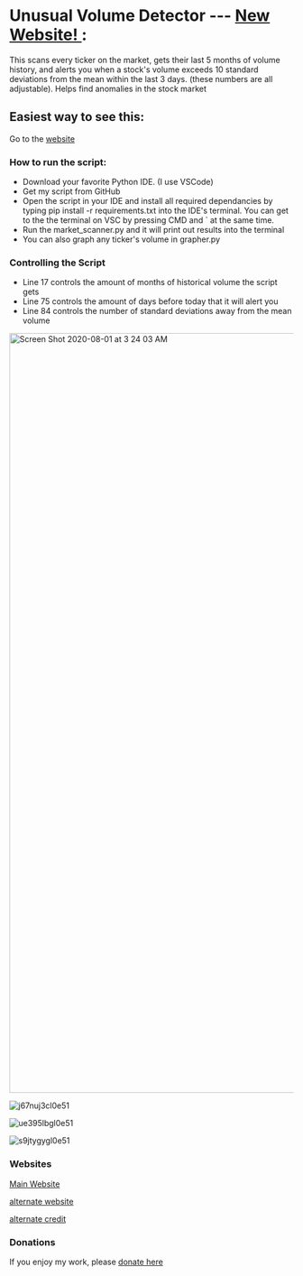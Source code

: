 # Unusual Volume Detector --- [New Website!  ](https://sampom100.github.io/UnusualVolumeDetector/):

This scans every ticker on the market, gets their last 5 months of volume history, and alerts you when a stock's volume exceeds 10 standard deviations from the mean within the last 3 days. (these numbers are all adjustable).  Helps find anomalies in the stock market

## Easiest way to see this:

Go to the [website](https://sampom100.github.io/UnusualVolumeDetector/)


### How to run the script:
- Download your favorite Python IDE. (I use VSCode)
- Get my script from GitHub
- Open the script in your IDE and install all required dependancies by typing pip install -r requirements.txt into the IDE's terminal. You can get to the the terminal on VSC by pressing CMD and ` at the same time.
- Run the market_scanner.py and it will print out results into the terminal
- You can also graph any ticker's volume in grapher.py

### Controlling the Script
- Line 17 controls the amount of months of historical volume the script gets
- Line 75 controls the amount of days before today that it will alert you
- Line 84 controls the number of standard deviations away from the mean volume

<img width="1347" alt="Screen Shot 2020-08-01 at 3 24 03 AM" src="https://user-images.githubusercontent.com/28206070/89097659-8fdeda00-d3a6-11ea-88f4-6c896eaadc59.png">

![j67nuj3cl0e51](https://user-images.githubusercontent.com/28206070/88943805-8d1ea080-d251-11ea-81ed-04138e21bf1f.png)

![ue395lbgl0e51](https://user-images.githubusercontent.com/28206070/88943804-8d1ea080-d251-11ea-8c03-3f42da8849f6.png)

![s9jtygygl0e51](https://user-images.githubusercontent.com/28206070/88943801-8c860a00-d251-11ea-833b-8e7685360ab2.png)


### Websites

[Main Website](https://sampom100.github.io/UnusualVolumeDetector/)

[alternate website](http://165.22.228.6/)

[alternate credit](https://www.removeddit.com/r/wallstreetbets/comments/i10mif/i_made_a_website_for_that_scanner_made_by_that/)


### Donations

If you enjoy my work, please [donate here](https://www.paypal.me/SamPom100)
